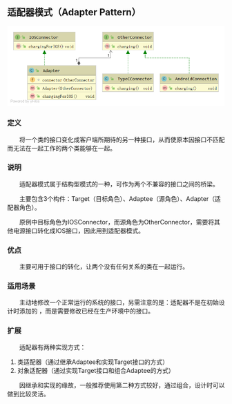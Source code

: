 ## 适配器模式（Adapter Pattern）

![适配器模式](https://github.com/GRain-long/ddstudy/blob/dev/ddstudy-designpattern/src/main/resources/image/adapter.png)

### 定义
&emsp;&emsp;将一个类的接口变化成客户端所期待的另一种接口，从而使原本因接口不匹配而无法在一起工作的两个类能够在一起。  
  
### 说明

&emsp;&emsp;适配器模式属于结构型模式的一种，可作为两个不兼容的接口之间的桥梁。

&emsp;&emsp;主要包含3个构件：Target（目标角色）、Adaptee（源角色）、Adapter（适配器角色）。

&emsp;&emsp;原例中目标角色为IOSConnector，而源角色为OtherConnector，需要将其他电源接口转化成IOS接口，因此用到适配器模式。

### 优点
&emsp;&emsp;主要可用于接口的转化，让两个没有任何关系的类在一起运行。

### 适用场景
&emsp;&emsp;主动地修改一个正常运行的系统的接口，另需注意的是：适配器不是在初始设计时添加的
，而是需要修改已经在生产环境中的接口。

### 扩展
&emsp;&emsp;适配器有两种实现方式：
1. 类适配器（通过继承Adaptee和实现Target接口的方式）
2. 对象适配器（通过实现Target接口和组合Adaptee的方式）

&emsp;&emsp;因继承和实现的缘故，一般推荐使用第二种方式较好，通过组合，设计时可以做到比较灵活。
